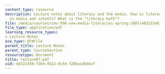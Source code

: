 ```yaml
---
content_type: resource
description: Lecture notes about literacy and the media. How is literacy portrayed
  in media and schools? What is the "literacy myth"?
file: /media/courses/cms-998-new-media-literacies-spring-2007/40323348f3b44b12dc54f20ba14b6baf_lecture07.pdf
file_type: application/pdf
learning_resource_types:
- Lecture Notes
ocw_type: OCWFile
parent_title: Lecture Notes
parent_type: CourseSection
resourcetype: Document
title: lecture07.pdf
uid: 40323348-f3b4-4b12-dc54-f20ba14b6baf
---
```

